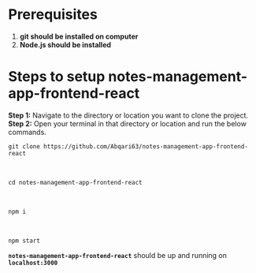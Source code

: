 # Prerequisites
  1) **git should be installed on computer**
  2) **Node.js should be installed**

# Steps to setup notes-management-app-frontend-react  
  **Step 1:** Navigate to the directory or location you want to clone the project.  
  **Step 2:** Open your terminal in that directory or location and run the below commands.  
    <pre>`git clone https://github.com/Abqari63/notes-management-app-frontend-react`</pre>    
    <pre>`cd notes-management-app-frontend-react`</pre>  
    <pre>`npm i`</pre>  
    <pre>`npm start`</pre>  
    
**`notes-management-app-frontend-react`** should be up and running on **`localhost:3000`**
